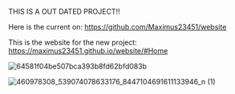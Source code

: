 THIS IS A OUT DATED PROJECT!!

Here is the current on: https://github.com/Maximus23451/website

This is the website for the new project: https://maximus23451.github.io/website/#Home



![64581f04be507bca393b8fd62bfd083b](https://github.com/user-attachments/assets/c1309045-56d3-40fd-a3d0-435aca419d68)


![460978308_539074078633176_8447104691611133946_n (1)](https://github.com/user-attachments/assets/bf0cff7b-8480-4975-9080-feb7f6126481)
